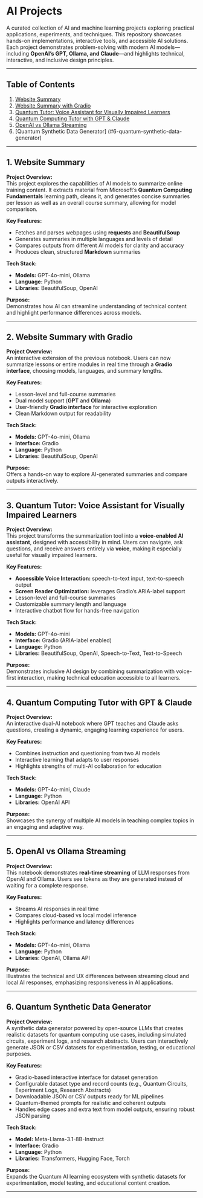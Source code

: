 # AI Projects

A curated collection of AI and machine learning projects exploring practical applications, experiments, and techniques. This repository showcases hands-on implementations, interactive tools, and accessible AI solutions. Each project demonstrates problem-solving with modern AI models—including **OpenAI’s GPT, Ollama, and Claude**—and highlights technical, interactive, and inclusive design principles.

---

## Table of Contents

1. [Website Summary](#1-website-summary)  
2. [Website Summary with Gradio](#2-website-summary-with-gradio)  
3. [Quantum Tutor: Voice Assistant for Visually Impaired Learners](#3-quantum-tutor-voice-assistant-for-visually-impaired-learners)  
4. [Quantum Computing Tutor with GPT & Claude](#4-quantum-computing-tutor-with-gpt--claude)  
5. [OpenAI vs Ollama Streaming](#5-openai-vs-ollama-streaming)
6. [Quantum Synthetic Data Generator] (#6-quantum-synthetic-data-generator)

---

## 1. Website Summary

**Project Overview:**  
This project explores the capabilities of AI models to summarize online training content. It extracts material from Microsoft’s **Quantum Computing Fundamentals** learning path, cleans it, and generates concise summaries per lesson as well as an overall course summary, allowing for model comparison.

**Key Features:**  
- Fetches and parses webpages using **requests** and **BeautifulSoup**  
- Generates summaries in multiple languages and levels of detail  
- Compares outputs from different AI models for clarity and accuracy  
- Produces clean, structured **Markdown** summaries  

**Tech Stack:**  
- **Models:** GPT-4o-mini, Ollama  
- **Language:** Python  
- **Libraries:** BeautifulSoup, OpenAI  

**Purpose:**  
Demonstrates how AI can streamline understanding of technical content and highlight performance differences across models.  

---

## 2. Website Summary with Gradio

**Project Overview:**  
An interactive extension of the previous notebook. Users can now summarize lessons or entire modules in real time through a **Gradio interface**, choosing models, languages, and summary lengths.

**Key Features:**  
- Lesson-level and full-course summaries  
- Dual model support (**GPT** and **Ollama**)  
- User-friendly **Gradio interface** for interactive exploration  
- Clean Markdown output for readability  

**Tech Stack:**  
- **Models:** GPT-4o-mini, Ollama  
- **Interface:** Gradio  
- **Language:** Python  
- **Libraries:** BeautifulSoup, OpenAI  

**Purpose:**  
Offers a hands-on way to explore AI-generated summaries and compare outputs interactively.  

---

## 3. Quantum Tutor: Voice Assistant for Visually Impaired Learners

**Project Overview:**  
This project transforms the summarization tool into a **voice-enabled AI assistant**, designed with accessibility in mind. Users can navigate, ask questions, and receive answers entirely via **voice**, making it especially useful for visually impaired learners.

**Key Features:**  
- **Accessible Voice Interaction:** speech-to-text input, text-to-speech output  
- **Screen Reader Optimization:** leverages Gradio’s ARIA-label support  
- Lesson-level and full-course summaries  
- Customizable summary length and language  
- Interactive chatbot flow for hands-free navigation  

**Tech Stack:**  
- **Models:** GPT-4o-mini  
- **Interface:** Gradio (ARIA-label enabled)  
- **Language:** Python  
- **Libraries:** BeautifulSoup, OpenAI, Speech-to-Text, Text-to-Speech  

**Purpose:**  
Demonstrates inclusive AI design by combining summarization with voice-first interaction, making technical education accessible to all learners.  

---

## 4. Quantum Computing Tutor with GPT & Claude

**Project Overview:**  
An interactive dual-AI notebook where GPT teaches and Claude asks questions, creating a dynamic, engaging learning experience for users.

**Key Features:**  
- Combines instruction and questioning from two AI models  
- Interactive learning that adapts to user responses  
- Highlights strengths of multi-AI collaboration for education  

**Tech Stack:**  
- **Models:** GPT-4o-mini, Claude  
- **Language:** Python  
- **Libraries:** OpenAI API  

**Purpose:**  
Showcases the synergy of multiple AI models in teaching complex topics in an engaging and adaptive way.  

---

## 5. OpenAI vs Ollama Streaming

**Project Overview:**  
This notebook demonstrates **real-time streaming** of LLM responses from OpenAI and Ollama. Users see tokens as they are generated instead of waiting for a complete response.

**Key Features:**  
- Streams AI responses in real time  
- Compares cloud-based vs local model inference  
- Highlights performance and latency differences  

**Tech Stack:**  
- **Models:** GPT-4o-mini, Ollama  
- **Language:** Python  
- **Libraries:** OpenAI, Ollama API  

**Purpose:**  
Illustrates the technical and UX differences between streaming cloud and local AI responses, emphasizing responsiveness in AI applications.  

---
## 6. Quantum Synthetic Data Generator

**Project Overview:**  
A synthetic data generator powered by open-source LLMs that creates realistic datasets for quantum computing use cases, including simulated circuits, experiment logs, and research abstracts. Users can interactively generate JSON or CSV datasets for experimentation, testing, or educational purposes.

**Key Features:**  
- Gradio-based interactive interface for dataset generation  
- Configurable dataset type and record counts (e.g., Quantum Circuits, Experiment Logs, Research Abstracts)  
- Downloadable JSON or CSV outputs ready for ML pipelines  
- Quantum-themed prompts for realistic and coherent outputs  
- Handles edge cases and extra text from model outputs, ensuring robust JSON parsing  

**Tech Stack:**  
- **Model:** Meta-Llama-3.1-8B-Instruct  
- **Interface:** Gradio  
- **Language:** Python  
- **Libraries:** Transformers, Hugging Face, Torch  

**Purpose:**  
Expands the Quantum AI learning ecosystem with synthetic datasets for experimentation, model testing, and educational content creation.

---
